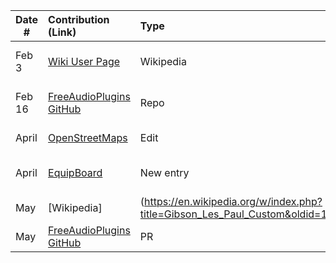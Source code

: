 
<!--
Type of the contribution should be "Wikipedia edit", "OpenStreet Map feature", "Documentation", "Course website", "Blog",
"Browser Add-on", etc.

The description should include a brief summary of what you did.

The link should bring us to a public page that shows your contribution. 

Replace the first row with your own contribution. 

-->


| Date #       | Contribution (Link)  | Type  | Description |
|---|:---|:---|:---|
| Feb 3 | [Wiki User Page](https://en.wikipedia.org/wiki/Special:Contributions/C7667DPR)   | Wikipedia |Added information/fixed typos|
|  Feb 16 | [FreeAudioPlugins GitHub](https://github.com/twinysam/FreeAudioPluginList/pull/6)    |  Repo   |  Added to directory of free plugins|
| April | [OpenStreetMaps](https://www.openstreetmap.org/changeset/150939238) | Edit | Recentered bike object |
| April | [EquipBoard](https://equipboard.com/submissions/470945) | New entry | Added piece of recording equipement |
| May | [Wikipedia]|(https://en.wikipedia.org/w/index.php?title=Gibson_Les_Paul_Custom&oldid=1222410949) | Added information | Provided additional entried to the 'notable users' section|
| May | [FreeAudioPlugins GitHub](https://github.com/twinysam/FreeAudioPluginList/pull/7) | PR | Contributed to readme.md |
